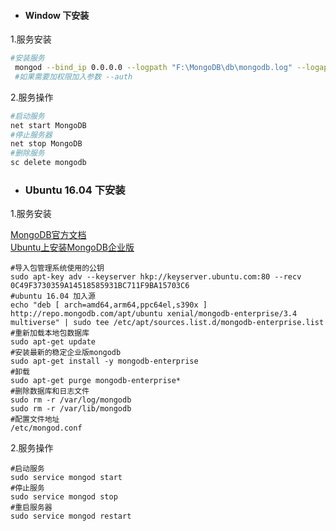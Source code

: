 * #### Window 下安装

1.服务安装

```bash
#安装服务
 mongod --bind_ip 0.0.0.0 --logpath "F:\MongoDB\db\mongodb.log" --logappend  --dbpath "F:\MongoDB\db" --port 27017 --serviceName "MongoDB" --serviceDisplayName "MongoDB" -- install
 #如果需要加权限加入参数 --auth
```

2.服务操作

```bash
#启动服务
net start MongoDB
#停止服务器
net stop MongoDB
#删除服务
sc delete mongodb
```

* ### Ubuntu 16.04 下安装

1.服务安装

[MongoDB官方文档](https://docs.mongodb.com/manual/)  
[Ubuntu上安装MongoDB企业版](https://docs.mongodb.com/manual/tutorial/install-mongodb-enterprise-on-ubuntu/)

```
#导入包管理系统使用的公钥
sudo apt-key adv --keyserver hkp://keyserver.ubuntu.com:80 --recv 0C49F3730359A14518585931BC711F9BA15703C6
#ubuntu 16.04 加入源
echo "deb [ arch=amd64,arm64,ppc64el,s390x ] http://repo.mongodb.com/apt/ubuntu xenial/mongodb-enterprise/3.4 multiverse" | sudo tee /etc/apt/sources.list.d/mongodb-enterprise.list
#重新加载本地包数据库
sudo apt-get update
#安装最新的稳定企业版mongodb
sudo apt-get install -y mongodb-enterprise
#卸载
sudo apt-get purge mongodb-enterprise*
#删除数据库和日志文件
sudo rm -r /var/log/mongodb
sudo rm -r /var/lib/mongodb
#配置文件地址
/etc/mongod.conf
```

2.服务操作

```
#启动服务
sudo service mongod start
#停止服务
sudo service mongod stop
#重启服务器
sudo service mongod restart
```



